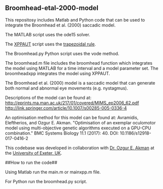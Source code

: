 ## Broomhead-etal-2000-model ##

This repositosy includes Matlab and Python code that can be used to integrate the Broomhead et al. (2000) saccadic model. 

The MATLAB script uses the ode15 solver.

The [XPPAUT](http://www.math.pitt.edu/~bard/xpp/xpp.html) script uses the [trapezoidal rule](http://en.wikipedia.org/wiki/Trapezoidal_rule_%28differential_equations%29).

The Broomhead.py Python script uses the vode method.

The broomhead.m file includes the broomhead function which integrates the model using MATLAB for a time interval and a model parameter set. The broomheadxpp integrates the model using XPPAUT.

The Broomhead et al. (2000) model is a saccadic model that can generate both normal and abnormal eye movements (e.g. nystagmus).

Descriptions of the model can be found at:
http://eprints.ma.man.ac.uk/217/01/covered/MIMS_ep2006_62.pdf
http://link.springer.com/article/10.1007/s00285-005-0336-4

An optimisation method for this model can be found at: Avramidis, Eleftherios, and Ozgur E. Akman. "Optimisation of an exemplar oculomotor model using multi-objective genetic algorithms executed on a GPU-CPU combination." BMC Systems Biology 11.1 (2017): 40. DOI: 10.1186/s12918-017-0416-2

This codebase was developed in collaboration with [Dr. Ozgur E. Akman](http://emps.exeter.ac.uk/mathematics/staff/oea201) at the [University of Exeter, UK](http://www.exeter.ac.uk/). 

##How to run the code##

Using Matlab run the main.m or mainxpp.m file.

For Python run the broomhead.py script.

